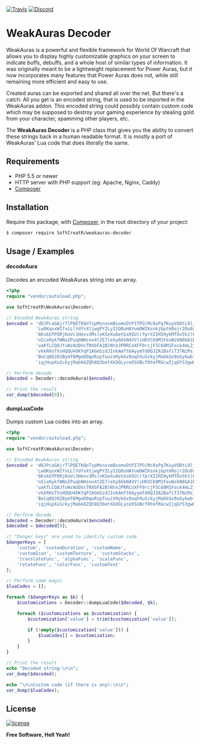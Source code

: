 [![Travis](https://img.shields.io/travis/SoftCreatR/weakauras-decoder.svg?style=for-the-badge)](https://travis-ci.org/SoftCreatR/weakauras-decoder) [![Discord](https://img.shields.io/discord/350291929222873099.svg?style=for-the-badge&colorB=7289DA)](https://discord.gg/hS2yuQC)

# WeakAuras Decoder

WeakAuras is a powerful and flexible framework for World Of Warcraft that allows you to display highly customizable graphics on your screen to indicate buffs, debuffs, and a whole host of similar types of information. It was originally meant to be a lightweight replacement for Power Auras, but it now incorporates many features that Power Auras does not, while still remaining more efficient and easy to use.

Created auras can be exported and shared all over the net. But there's a catch: All you get is an encoded string, that is used to be imported in the WeakAuras addon. This encoded string could possibly contain custom code which may be supposed to destroy your gaming experience by stealing gold from your character, spamming other players, etc.

The __WeakAuras Decoder__ is a PHP class that gives you the ability to convert these strings back in a human readable format. It is mostly a port of WeakAuras' Lua code that does literally the same.

## Requirements

- PHP 5.5 or newer
- HTTP server with PHP support (eg: Apache, Nginx, Caddy)
- [Composer](https://getcomposer.org)

## Installation

Require this package, with [Composer](https://getcomposer.org/), in the root directory of your project:

```bash
$ composer require SoftCreatR/weakauras-decoder
```

## Usage / Examples

#### decodeAura

Decodes an encoded WeakAuras string into an array.

```php
<?php
require "vendor/autoload.php";

use SoftCreatR\WeakAuras\Decoder;

// Encoded WeakAuras string
$encoded = 'd0JPcaGAjrTlPQETKQoTspMsnxvmBsomvDtPITPG(Mc8xPq7KuyVODtL9lj5NsLgMqzCsbxwvdvurdwsLHtQ6GcXPev4ykY5i' .
           'LwOKqxxWIfvLLlYdfvXtjwgPYZLyIIQ0uHAYumDWIKsnkjbptH8ojr2Ou0xfQ2SIA7IsFwLMLOsnnPkFxkzKsknwrLmArX4LK' .
           '6KskUfPORjKoVc1Hevv3Ms(nK5eXu8etGsHIU(r7prXIIHIHykMTOx5hJ)Qbk1(kfQQ6IJskt(P4THn7Jt79(PoiZtn0CkgfV' .
           'nSixHykfWNaIPuqbNHsno4tZE7)eXy66kN4VV(iHKVC68M1FeuWzkN8GA1bHw3Tp6EPyqnwqbNH5JaL1TaXumOgTdfazXksXo' .
           'uaKfLCQ8JfuWzAUQVcTRXbFA2B)NteJPRRCoXFF9rcjF5C68M1Fock4mLZjUh(uEti99r3B7C3wAMR25OseiqXSLkhC2WM9P4' .
           'vkkRHsTVsHQQU4OKYqP1AGmSzdJInkAmTt6AyymTd0QJZA2BafiT37NiMsjdQvxhLsguRUUi2WM9jqXfSWP9E)uHAmrjZV3ma' .
           'BoCq0OJ02BymT6MgeD0qoRzpTuuiVHykGx9oqhXuSckyjMabkGx9oGykwbfSetGafZopV2bfmMykwbfSetGaLK3(jMIvqblXe' .
           'iqjHupXuSckyjMabk6ZQh8Q3betXkOGLyceOSUBcf0tmfRGcwIjqGYS3gwKJykwbfSetGabkP)UihES(Nc8vdeOKLAm1t3ebs' ;

// Perform decode
$decoded = Decoder::decodeAura($encoded);

// Print the result
var_dump($decoded[0]);
```

#### dumpLuaCode

Dumps custom Lua codes into an array.

```php
<?php
require "vendor/autoload.php";

use SoftCreatR\WeakAuras\Decoder;

// Encoded WeakAuras string
$encoded = 'd0JPcaGAjrTlPQETKQoTspMsnxvmBsomvDtPITPG(Mc8xPq7KuyVODtL9lj5NsLgMqzCsbxwvdvurdwsLHtQ6GcXPev4ykY5i' .
           'LwOKqxxWIfvLLlYdfvXtjwgPYZLyIIQ0uHAYumDWIKsnkjbptH8ojr2Ou0xfQ2SIA7IsFwLMLOsnnPkFxkzKsknwrLmArX4LK' .
           '6KskUfPORjKoVc1Hevv3Ms(nK5eXu8etGsHIU(r7prXIIHIHykMTOx5hJ)Qbk1(kfQQ6IJskt(P4THn7Jt79(PoiZtn0CkgfV' .
           'nSixHykfWNaIPuqbNHsno4tZE7)eXy66kN4VV(iHKVC68M1FeuWzkN8GA1bHw3Tp6EPyqnwqbNH5JaL1TaXumOgTdfazXksXo' .
           'uaKfLCQ8JfuWzAUQVcTRXbFA2B)NteJPRRCoXFF9rcjF5C68M1Fock4mLZjUh(uEti99r3B7C3wAMR25OseiqXSLkhC2WM9P4' .
           'vkkRHsTVsHQQU4OKYqP1AGmSzdJInkAmTt6AyymTd0QJZA2BafiT37NiMsjdQvxhLsguRUUi2WM9jqXfSWP9E)uHAmrjZV3ma' .
           'BoCq0OJ02BymT6MgeD0qoRzpTuuiVHykGx9oqhXuSckyjMabkGx9oGykwbfSetGafZopV2bfmMykwbfSetGaLK3(jMIvqblXe' .
           'iqjHupXuSckyjMabk6ZQh8Q3betXkOGLyceOSUBcf0tmfRGcwIjqGYS3gwKJykwbfSetGabkP)UihES(Nc8vdeOKLAm1t3ebs' ;

// Perform decode
$decoded = Decoder::decodeAura($encoded);
$decoded = $decoded[0];

// "Danger keys" are used to identify custom code
$dangerKeys = [
    'custom', 'customDuration', 'customName',
    'customIcon', 'customTexture', 'customStacks',
    'translateFunc', 'alphaFunc', 'scaleFunc',
    'rotateFunc', 'colorFunc', 'customText'
];

// Perform some magic
$luaCodes = [];

foreach ($dangerKeys as $k) {
    $customizations = Decoder::dumpLuaCode($decoded, $k);

    foreach ($customizations as $customization) {
        $customization['value'] = trim($customization['value']);

        if (!empty($customization['value'])) {
            $luaCodes[] = $customization;
        }
    }
}

// Print the result
echo "Decoded string:\n\n";
var_dump($decoded);

echo "\n\nCustom code (if there is any):\n\n";
var_dump($luaCodes);
```

License
----

[![license](https://img.shields.io/github/license/SoftCreatR/weakauras-decoder.svg?style=for-the-badge)](https://github.com/SoftCreatR/weakauras-decoder/blob/master/LICENSE)


**Free Software, Hell Yeah!**

